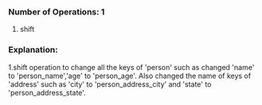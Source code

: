 ### Number of Operations: 1

1. shift

### Explanation:

1.shift operation to change all the keys of 'person' such as changed 'name' to 'person_name','age' to 'person_age'. Also changed the name of keys of 'address' such as 'city' to 'person_address_city' and 'state' to 'person_address_state'.
